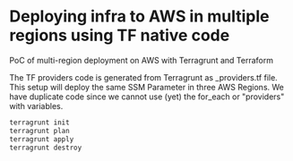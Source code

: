 # Deploying infra to AWS in multiple regions using TF native code
PoC of multi-region deployment on AWS with Terragrunt and Terraform

The TF providers code is generated from Terragrunt as _providers.tf file.
This setup will deploy the same SSM Parameter in three AWS Regions.
We have duplicate code since we cannot use (yet) the for_each or "providers" with variables.

```bash
terragrunt init
terragrunt plan
terragrunt apply
terragrunt destroy